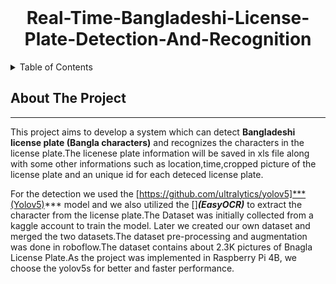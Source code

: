 <div id='top'></div>
<br />
<h1 align="center">
     Real-Time-Bangladeshi-License-Plate-Detection-And-Recognition
</h1>

<details>
  <summary>Table of Contents</summary>
  <ol>
    <li>
      <a href="#about-the-project">About The Project</a>
      <ul>
        <li><a href="#built-with">Built With</a></li>
      </ul>
    </li>
    <li>
      <a href="#getting-started">Getting Started</a>
      <ul>
        <li><a href="#prerequisites">Prerequisites</a></li>
        <li><a href="#installation">Installation</a></li>
      </ul>
    </li>
    <li><a href="#usage">Usage</a></li>
    <li><a href="#contact">Contact</a></li>
  </ol>
</details>

## About The Project
-----

This project aims to develop a system which can detect **Bangladeshi license plate (Bangla characters)** and recognizes the characters in the license plate.The licenese plate information will be saved in xls file along with some other informations such as location,time,cropped picture of the license plate and an unique id for each deteced license plate. 




For the detection  we used the [https://github.com/ultralytics/yolov5]***(Yolov5)*** model and we also utilized the []***(EasyOCR)*** to extract the character from the license plate.The Dataset was initially collected from a kaggle account to train the model. Later we created our own dataset and merged the two datasets.The dataset pre-processing and augmentation was done in roboflow.The dataset contains about 2.3K pictures of Bnagla License Plate.As the project was implemented in Raspberry Pi 4B, we choose the yolov5s for better and faster performance.
